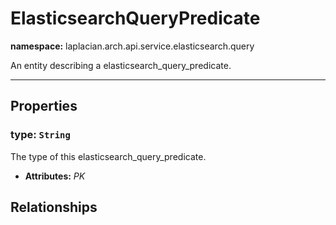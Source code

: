 # **ElasticsearchQueryPredicate**
**namespace:** laplacian.arch.api.service.elasticsearch.query

An entity describing a elasticsearch_query_predicate.



---

## Properties

### type: `String`
The type of this elasticsearch_query_predicate.
- **Attributes:** *PK*

## Relationships